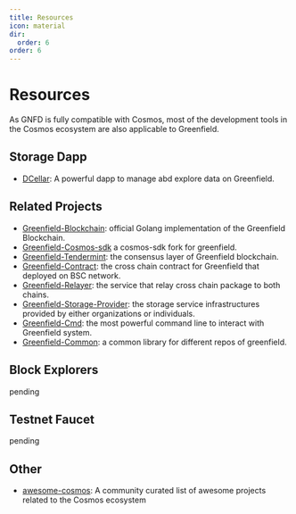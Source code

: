 ```yaml
---
title: Resources
icon: material
dir:
  order: 6
order: 6
---
```


# Resources

As GNFD is fully compatible with Cosmos, most of the development tools in the Cosmos ecosystem are also applicable to
Greenfield.

## Storage Dapp

- [DCellar](https://pending): A powerful dapp to manage abd explore data on Greenfield.

## Related Projects
- [Greenfield-Blockchain](https://github.com/bnb-chain/greenfield): official Golang implementation of the Greenfield Blockchain.
- [Greenfield-Cosmos-sdk](https://github.com/bnb-chain/greenfield-cosmos-sdk) a cosmos-sdk fork for greenfield.
- [Greenfield-Tendermint](https://github.com/bnb-chain/greenfield-tendermint): the consensus layer of Greenfield blockchain.
- [Greenfield-Contract](https://github.com/bnb-chain/greenfield-contracts): the cross chain contract for Greenfield that deployed on BSC network.
- [Greenfield-Relayer](https://github.com/bnb-chain/greenfield-relayer): the service that relay cross chain package to both chains.
- [Greenfield-Storage-Provider](https://github.com/bnb-chain/greenfield-storage-provider): the storage service infrastructures provided by either organizations or individuals.
- [Greenfield-Cmd](https://github.com/bnb-chain/greenfield-cmd): the most powerful command line to interact with Greenfield system.
- [Greenfield-Common](https://github.com/bnb-chain/greenfield-common): a common library for different repos of greenfield.

## Block Explorers
pending


## Testnet Faucet
pending

## Other 

- [awesome-cosmos](https://github.com/cosmos/awesome-cosmos): A community curated list of awesome projects related to the Cosmos ecosystem

